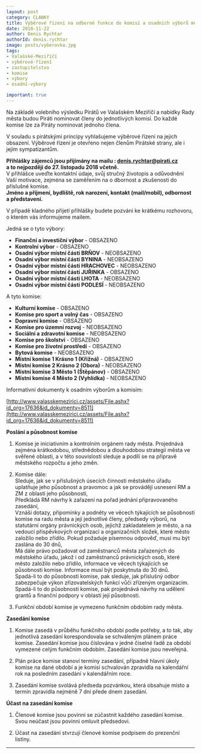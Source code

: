 ```yaml
---
layout: post
category: CLANKY
title: Výběrové řízení na odborné funkce do komisí a osadních výborů města Valašského Meziříčí
date: 2018-11-22
author: Denis Rychtar
authorId: denis.rychtar
image: posts/vyberovka.jpg
tags: 
- Valašské-Meziříčí 
- výběrové-řízení 
- zastupitelstvo 
- komise
- výbory 
- osadní-výbory

important: true
---
```

Na základě volebního výsledku Pirátů ve Valašském Meziříčí a nabídky Rady města budou Piráti nominovat členy 
do jednotlivých komisí. Do každé komise lze za Piráty nominovat jednoho člena.

V souladu s pirátskými principy vyhlašujeme výběrové řízení na jejich obsazení.
Výběrové řízení je otevřeno nejen členům Pirátské strany, ale i jejím sympatizantům.

__Přihlášky zájemců jsou přijímány na mailu : denis.rychtar@pirati.cz <br>a to nejpozději do  27. listopadu 2018 včetně.__
<br>V přihlášce uveďte kontaktní údaje, svůj stručný životopis a odůvodnění Vaší motivace, zejména se zaměřením na o
dbornost a zkušenosti do příslušné komise.<br>
__Jméno a příjmení, bydliště, rok narození, kontakt (mail/mobil), odbornost a představení.__

V případě kladného přijetí přihlášky budete pozváni ke krátkému rozhovoru, o kterém vás informujeme mailem.

Jedná se o tyto výbory:
- **Finanční a investiční výbor**  -  OBSAZENO  
- **Kontrolní výbor**  -  OBSAZENO  
- **Osadní výbor místní části BRŇOV**  -  NEOBSAZENO  
- **Osadní výbor místní části BYNINA**  -  NEOBSAZENO  
- **Osadní výbor místní části HRACHOVEC**  -  NEOBSAZENO  
- **Osadní výbor místní části JUŘINKA**  -  OBSAZENO  
- **Osadní výbor místní části LHOTA**  -  NEOBSAZENO  
- **Osadní výbor místní části PODLESÍ**  -  NEOBSAZENO  

A tyto komise:
- **Kulturní komise**  -  OBSAZENO
- **Komise pro sport a volný čas**  -  OBSAZENO
- **Dopravní komise**  -  OBSAZENO
- **Komise pro územní rozvoj**  -  NEOBSAZENO
- **Sociální a zdravotní komise**  -  NEOBSAZENO
- **Komise pro školství**  -  OBSAZENO
- **Komise pro životní prostředí**  -  OBSAZENO
- **Bytová komise**  -  NEOBSAZENO
- **Místní komise 1 Krásno 1 (Křižná)**  -  OBSAZENO
- **Místní komise 2  Krásno 2 (Obora)**  -  NEOBSAZENO
- **Místní komise 3 Město 1 (Štěpánov)**  -  OBSAZENO
- **Místní komise 4 Město 2 (Vyhlídka)**  -  NEOBSAZENO

Informativní dokumenty k osadním výborům a komisím:

[http://www.valasskemezirici.cz/assets/File.ashx?id_org=17636&id_dokumenty=8511](http://www.valasskemezirici.cz/assets/File.ashx?id_org=17636&id_dokumenty=8511)


__Poslání a působnost komise__

1.  Komise je iniciativním a kontrolním orgánem rady města. Projednává zejména krátkodobou, střednědobou a dlouhodobou strategii města ve svěřené oblasti, a v této souvislosti sleduje a podílí se na přípravě městského rozpočtu a jeho změn.

2. Komise dále:<br>
Sleduje, jak se v příslušných úsecích činnosti městského úřadu uplatňuje jeho působnost a pravomoc a jak se provádějí usnesení RM a ZM z oblasti jeho působnosti,<br>
Předkládá RM návrhy k zařazení na pořad jednání připravovaného zasedání,<br>
Vznáší dotazy, připomínky a podněty ve věcech týkajících se působnosti komise na radu města a její jednotlivé členy, předsedy výborů, na statutární orgány právnických osob, jejichž zakladatelem je město, a na vedoucí příspěvkových organizací a organizačních složek, které město založilo nebo zřídilo. Pokud požaduje písemnou odpověď, musí mu být zaslána do 30 dnů,<br>
Má dále právo požadovat od zaměstnanců města zařazených do městského úřadu, jakož i od zaměstnanců právnických osob, které město založilo nebo zřídilo, informace ve věcech týkajících se působnosti komise. Informace musí být poskytnuta do 30 dnů.<br>
Spadá-li to do působnosti komise, pak sleduje, jak příslušný odbor zabezpečuje výkon zřizovatelských funkcí vůči zřízeným organizacím.<br>
Spadá-li to do působnosti komise, pak projednává návrhy na udělení grantů a finanční podpory v oblasti její působnosti.

3. Funkční období komise je vymezeno funkčním obdobím rady města.

__Zasedání komise__


1. Komise zasedá v průběhu funkčního období podle potřeby, a to tak, aby jednotlivá zasedání korespondovala se schváleným plánem práce komise. Zasedání komise jsou číslována v jedné číselné řadě za období vymezené celým funkčním obdobím. Zasedání komise jsou neveřejná.

2. Plán práce komise stanoví termíny zasedání, případně hlavní úkoly komise na dané období a je komisí schvalován zpravidla na kalendářní rok na posledním zasedání v kalendářním roce.

3. Zasedání komise svolává předseda pozvánkou, která obsahuje místo a termín zpravidla nejméně 7 dní přede dnem zasedání.

__Účast na zasedání komise__


1. Členové komise jsou povinni se zúčastnit každého zasedání komise. Svou neúčast jsou povinni omluvit předsedovi.

2. Účast na zasedání stvrzují členové komise podpisem do prezenční listiny.

- - -
